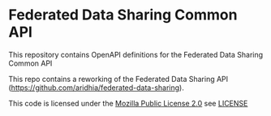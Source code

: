 # Federated Data Sharing Common API

This repository contains OpenAPI definitions for the Federated Data Sharing Common API

This repo contains a reworking of the Federated Data Sharing API (https://github.com/aridhia/federated-data-sharing).

This code is licensed under the [Mozilla Public License 2.0](https://www.mozilla.org/en-US/MPL/2.0/) see [LICENSE](./LICENSE)

